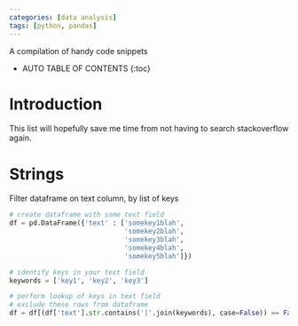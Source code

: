 ```yaml
---
categories: [data analysis]
tags: [python, pandas]
---
```


A compilation of handy code snippets  

<!-- excerpt separator -->

* AUTO TABLE OF CONTENTS
{:toc}

# Introduction

This list will hopefully save me time from not having to search stackoverflow again.

# Strings

Filter dataframe on text column, by list of keys

```Python
# create dataframe with some text field
df = pd.DataFrame({'text' : ['somekey1blah',
                             'somekey2blah',
                             'somekey3blah',
                             'somekey4blah',
                             'somekey5blah']})

# identify keys in your text field
keywords = ['key1', 'key2', 'key3']

# perform lookup of keys in text field
# exclude these rows from dataframe
df = df[(df['text'].str.contains('|'.join(keywords), case=False)) == False]
```
